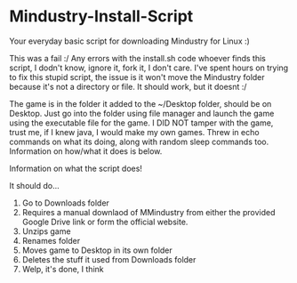 # Mindustry-Install-Script

Your everyday basic script for downloading Mindustry for Linux :)

This was a fail :/
Any errors with the install.sh code whoever finds this script, I dodn't know, ignore it, fork it, I don't care. I've spent hours on trying to fix this stupid script, the issue is it won't move the Mindustry folder because it's not a directory or file. It should work, but it doesnt :/

The game is in the folder it added to the ~/Desktop folder, should be on Desktop.
Just go into the folder using file manager and launch the game using the executable file for the game.
I DID NOT tamper with the game, trust me, if I knew java, I would make my own games.
Threw in echo commands on what its doing, along with random sleep commands too.
Information on how/what it does is below.

Information on what the script does!

It should do...
1. Go to Downloads folder
2. Requires a manual downlaod of MMindustry from either the provided Google Drive link or form the official website.
3. Unzips game
4. Renames folder
5. Moves game to Desktop in its own folder
6. Deletes the stuff it used from Downloads folder
7. Welp, it's done, I think
